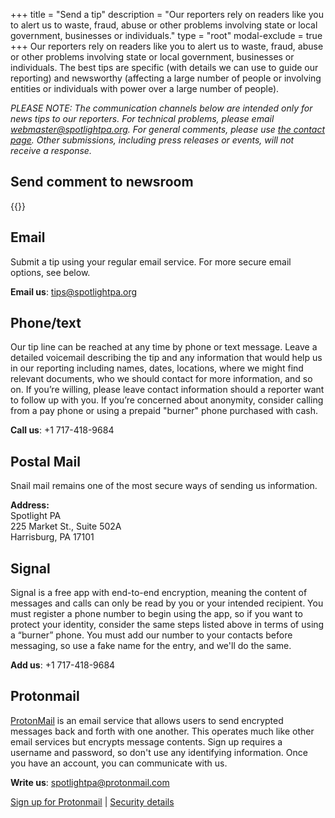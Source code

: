 +++
title = "Send a tip"
description = "Our reporters rely on readers like you to alert us to waste, fraud, abuse or other problems involving state or local government, businesses or individuals."
type = "root"
modal-exclude = true
+++
Our reporters rely on readers like you to alert us to waste, fraud, abuse or other problems involving state or local government, businesses or individuals. The best tips are specific (with details we can use to guide our reporting) and newsworthy (affecting a large number of people or involving entities or individuals with power over a large number of people).

_PLEASE NOTE: The communication channels below are intended only for news tips to our reporters. For technical problems, please email [webmaster@spotlightpa.org](mailto:webmaster@spotlightpa.org). For general comments, please use [the contact page](/contact/). Other submissions, including press releases or events, will not receive a response._

## Send comment to newsroom

{{<contact-form>}}

## Email

Submit a tip using your regular email service. For more secure email options, see below.

**Email us**: [tips@spotlightpa.org](mailto:tips@spotlightpa.org)

## Phone/text

Our tip line can be reached at any time by phone or text message. Leave a detailed voicemail describing the tip and any information that would help us in our reporting including names, dates, locations, where we might find relevant documents, who we should contact for more information, and so on. If you’re willing, please leave contact information should a reporter want to follow up with you. If you’re concerned about anonymity, consider calling from a pay phone or using a prepaid "burner" phone purchased with cash.

**Call us**: +1 717-418-9684

## Postal Mail

Snail mail remains one of the most secure ways of sending us information.

**Address:**\
Spotlight PA\
225 Market St., Suite 502A\
Harrisburg, PA 17101

## Signal

Signal is a free app with end-to-end encryption, meaning the content of messages and calls can only be read by you or your intended recipient. You must register a phone number to begin using the app, so if you want to protect your identity, consider the same steps listed above in terms of using a “burner” phone. You must add our number to your contacts before messaging, so use a fake name for the entry, and we'll do the same.

**Add us**: +1 717-418-9684

## Protonmail

[ProtonMail](https://protonmail.com/about) is an email service that allows users to send encrypted messages back and forth with one another. This operates much like other email services but encrypts message contents. Sign up requires a username and password, so don't use any identifying information. Once you have an account, you can communicate with us.

**Write us**: [spotlightpa@protonmail.com](mailto:spotlightpa@protonmail.com)

[Sign up for Protonmail](https://mail.protonmail.com/create/new) | [Security details](https://protonmail.com/security-details)
